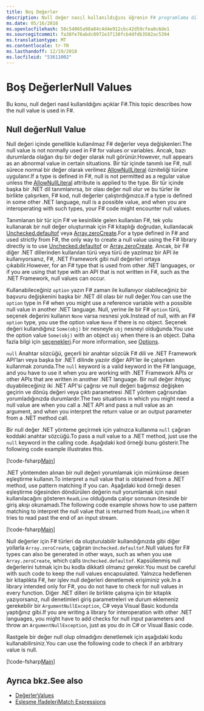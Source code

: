 ```yaml
---
title: Boş Değerler
description: Null değer nasıl kullanıldığını öğrenin F# programlama dilidir.
ms.date: 05/16/2016
ms.openlocfilehash: 58c54065a98a84c4d4e912cbc42d59cfea8c6de1
ms.sourcegitcommit: fa38fe76abdc8972e37138fcb4dfdb3502ac5394
ms.translationtype: MT
ms.contentlocale: tr-TR
ms.lasthandoff: 12/19/2018
ms.locfileid: "53611002"
---
```

# <a name="null-values"></a><span data-ttu-id="06db5-103">Boş Değerler</span><span class="sxs-lookup"><span data-stu-id="06db5-103">Null Values</span></span>

<span data-ttu-id="06db5-104">Bu konu, null değeri nasıl kullanıldığını açıklar F#.</span><span class="sxs-lookup"><span data-stu-id="06db5-104">This topic describes how the null value is used in F#.</span></span>

## <a name="null-value"></a><span data-ttu-id="06db5-105">Null değer</span><span class="sxs-lookup"><span data-stu-id="06db5-105">Null Value</span></span>

<span data-ttu-id="06db5-106">Null değeri içinde genellikle kullanılmaz F# değerler veya değişkenleri.</span><span class="sxs-lookup"><span data-stu-id="06db5-106">The null value is not normally used in F# for values or variables.</span></span> <span data-ttu-id="06db5-107">Ancak, bazı durumlarda olağan dışı bir değer olarak null görünür.</span><span class="sxs-lookup"><span data-stu-id="06db5-107">However, null appears as an abnormal value in certain situations.</span></span> <span data-ttu-id="06db5-108">Bir tür içinde tanımlı ise F#, null sürece normal bir değer olarak verilmez [AllowNullLiteral](https://msdn.microsoft.com/library/4f315196-f444-4cca-ba07-1176ff71eb0f) özniteliği türüne uygulanır.</span><span class="sxs-lookup"><span data-stu-id="06db5-108">If a type is defined in F#, null is not permitted as a regular value unless the [AllowNullLiteral](https://msdn.microsoft.com/library/4f315196-f444-4cca-ba07-1176ff71eb0f) attribute is applied to the type.</span></span> <span data-ttu-id="06db5-109">Bir tür içinde başka bir .NET dil tanımlanırsa, bir olası değer null olur ve bu türler ile birlikte çalışırken, F# kod, null değerler çalıştırdığınızca.</span><span class="sxs-lookup"><span data-stu-id="06db5-109">If a type is defined in some other .NET language, null is a possible value, and when you are interoperating with such types, your F# code might encounter null values.</span></span>

<span data-ttu-id="06db5-110">Tanımlanan bir tür için F# ve kesinlikle gelen kullanılan F#, tek yolu kullanarak bir null değer oluşturmak için F# kitaplığı doğrudan, kullanılacak [Unchecked.defaultof](https://msdn.microsoft.com/library/9ff97f2a-1bd4-4f4c-afbe-5886a74ab977) veya [Array.zeroCreate](https://msdn.microsoft.com/library/fa5b8e7a-1b5b-411c-8622-b58d7a14d3b2).</span><span class="sxs-lookup"><span data-stu-id="06db5-110">For a type defined in F# and used strictly from F#, the only way to create a null value using the F# library directly is to use [Unchecked.defaultof](https://msdn.microsoft.com/library/9ff97f2a-1bd4-4f4c-afbe-5886a74ab977) or [Array.zeroCreate](https://msdn.microsoft.com/library/fa5b8e7a-1b5b-411c-8622-b58d7a14d3b2).</span></span> <span data-ttu-id="06db5-111">Ancak, bir F# diğer .NET dillerinden kullanılan türü veya türü de yazılmaz bir API ile kullanıyorsanız, F#, .NET Framework gibi null değerleri ortaya çıkabilir.</span><span class="sxs-lookup"><span data-stu-id="06db5-111">However, for an F# type that is used from other .NET languages, or if you are using that type with an API that is not written in F#, such as the .NET Framework, null values can occur.</span></span>

<span data-ttu-id="06db5-112">Kullanabileceğiniz `option` yazın F# zaman ile kullanıyor olabileceğiniz bir başvuru değişkenini başka bir .NET dil olası bir null değer.</span><span class="sxs-lookup"><span data-stu-id="06db5-112">You can use the `option` type in F# when you might use a reference variable with a possible null value in another .NET language.</span></span> <span data-ttu-id="06db5-113">Null, yerine ile bir F# `option` türü, seçenek değerini kullanın `None` varsa nesnesi yok.</span><span class="sxs-lookup"><span data-stu-id="06db5-113">Instead of null, with an F# `option` type, you use the option value `None` if there is no object.</span></span> <span data-ttu-id="06db5-114">Seçenek değeri kullandığınız `Some(obj)` bir nesneyle `obj` nesneyi olduğunda.</span><span class="sxs-lookup"><span data-stu-id="06db5-114">You use the option value `Some(obj)` with an object `obj` when there is an object.</span></span> <span data-ttu-id="06db5-115">Daha fazla bilgi için [seçenekleri](../options.md).</span><span class="sxs-lookup"><span data-stu-id="06db5-115">For more information, see [Options](../options.md).</span></span>

<span data-ttu-id="06db5-116">`null` Anahtar sözcüğü, geçerli bir anahtar sözcük F# dili ve .NET Framework API'ları veya başka bir .NET dilinde yazılır diğer API'ler ile çalışırken kullanmak zorunda.</span><span class="sxs-lookup"><span data-stu-id="06db5-116">The `null` keyword is a valid keyword in the F# language, and you have to use it when you are working with .NET Framework APIs or other APIs that are written in another .NET language.</span></span> <span data-ttu-id="06db5-117">Bir null değer ihtiyaç duyabileceğiniz iki .NET API'si çağrısı ve null değeri bağımsız değişken geçirin ve dönüş değeri veya çıktı parametresi .NET yöntem çağrısından yorumladığınızda durumlardır.</span><span class="sxs-lookup"><span data-stu-id="06db5-117">The two situations in which you might need a null value are when you call a .NET API and pass a null value as an argument, and when you interpret the return value or an output parameter from a .NET method call.</span></span>

<span data-ttu-id="06db5-118">Bir null değer .NET yönteme geçirmek için yalnızca kullanma `null` çağıran koddaki anahtar sözcüğü.</span><span class="sxs-lookup"><span data-stu-id="06db5-118">To pass a null value to a .NET method, just use the `null` keyword in the calling code.</span></span> <span data-ttu-id="06db5-119">Aşağıdaki kod örneği bunu gösterir.</span><span class="sxs-lookup"><span data-stu-id="06db5-119">The following code example illustrates this.</span></span>

[!code-fsharp[Main](../../../../samples/snippets/fsharp/lang-ref-1/snippet701.fs)]

<span data-ttu-id="06db5-120">.NET yöntemden alınan bir null değeri yorumlamak için mümkünse desen eşleştirme kullanın.</span><span class="sxs-lookup"><span data-stu-id="06db5-120">To interpret a null value that is obtained from a .NET method, use pattern matching if you can.</span></span> <span data-ttu-id="06db5-121">Aşağıdaki kod örneği desen eşleştirme öğesinden döndürülen değerin null yorumlamak için nasıl kullanılacağını gösteren `ReadLine` olduğunda çalışır sonunun ötesinde bir giriş akışı okunamadı.</span><span class="sxs-lookup"><span data-stu-id="06db5-121">The following code example shows how to use pattern matching to interpret the null value that is returned from `ReadLine` when it tries to read past the end of an input stream.</span></span>

[!code-fsharp[Main](../../../../samples/snippets/fsharp/lang-ref-1/snippet702.fs)]

<span data-ttu-id="06db5-122">Null değerler için F# türleri da oluşturulabilir kullandığınızda gibi diğer yollarla `Array.zeroCreate`, çağıran `Unchecked.defaultof`.</span><span class="sxs-lookup"><span data-stu-id="06db5-122">Null values for F# types can also be generated in other ways, such as when you use `Array.zeroCreate`, which calls `Unchecked.defaultof`.</span></span> <span data-ttu-id="06db5-123">Kapsüllenmiş null değerlerini tutmak için bu kodla dikkatli olmanız gerekir.</span><span class="sxs-lookup"><span data-stu-id="06db5-123">You must be careful with such code to keep the null values encapsulated.</span></span> <span data-ttu-id="06db5-124">Yalnızca hedeflenen bir kitaplıkta F#, her işlev null değerleri denetlemek erişiminiz yok.</span><span class="sxs-lookup"><span data-stu-id="06db5-124">In a library intended only for F#, you do not have to check for null values in every function.</span></span> <span data-ttu-id="06db5-125">Diğer .NET dilleri ile birlikte çalışma için bir kitaplık yazıyorsanız, null denetimleri giriş parametreleri ve durum eklemeniz gerekebilir bir `ArgumentNullException`, C# veya Visual Basic kodunda yaptığınız gibi.</span><span class="sxs-lookup"><span data-stu-id="06db5-125">If you are writing a library for interoperation with other .NET languages, you might have to add checks for null input parameters and throw an `ArgumentNullException`, just as you do in C# or Visual Basic code.</span></span>

<span data-ttu-id="06db5-126">Rastgele bir değer null olup olmadığını denetlemek için aşağıdaki kodu kullanabilirsiniz.</span><span class="sxs-lookup"><span data-stu-id="06db5-126">You can use the following code to check if an arbitrary value is null.</span></span>

[!code-fsharp[Main](../../../../samples/snippets/fsharp/lang-ref-1/snippet703.fs)]

## <a name="see-also"></a><span data-ttu-id="06db5-127">Ayrıca bkz.</span><span class="sxs-lookup"><span data-stu-id="06db5-127">See also</span></span>

- [<span data-ttu-id="06db5-128">Değerler</span><span class="sxs-lookup"><span data-stu-id="06db5-128">Values</span></span>](index.md)
- [<span data-ttu-id="06db5-129">Eşleşme İfadeleri</span><span class="sxs-lookup"><span data-stu-id="06db5-129">Match Expressions</span></span>](../match-expressions.md)